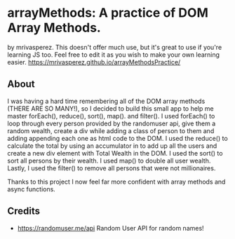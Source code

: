 # arrayMethods: A practice of DOM Array Methods.
by mrivasperez. This doesn't offer much use, but it's great to use if you're learning JS too. Feel free to edit it as you wish to make your own learning easier. https://mrivasperez.github.io/arrayMethodsPractice/

## About
I was having a hard time remembering all of the DOM array methods (THERE ARE SO MANY!), so I decided to build this small app to help me master forEach(), reduce(), sort(), map(). and filter().  I used forEach() to loop through every person provided by the randomuser api, give them a random wealth, create a div while adding a class of person to them and adding appending each one as html code to the DOM. I used the reduce() to calculate the total by using an accumulator in to add up all the users and create a new div element with Total Wealth in the DOM. I used the sort() to sort all persons by their wealth. I used map() to double all user wealth. Lastly, I used the filter() to remove all persons that were not millionaires.

Thanks to this project I now feel far more confident with array methods and async functions.

## Credits
- https://randomuser.me/api Random User API for random names!
